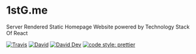 # 1stG.me

Server Rendered Static Homepage Website powered by Technology Stack Of React

[![Travis](https://img.shields.io/travis/JounQin/1stg.svg)](https://travis-ci.org/JounQin/1stg)
[![David](https://img.shields.io/david/JounQin/1stg.svg)](https://david-dm.org/JounQin/1stg)
[![David Dev](https://img.shields.io/david/dev/JounQin/1stg.svg)](https://david-dm.org/JounQin/1stg?type=dev)
[![code style: prettier](https://img.shields.io/badge/code_style-prettier-ff69b4.svg)](https://github.com/prettier/prettier)
